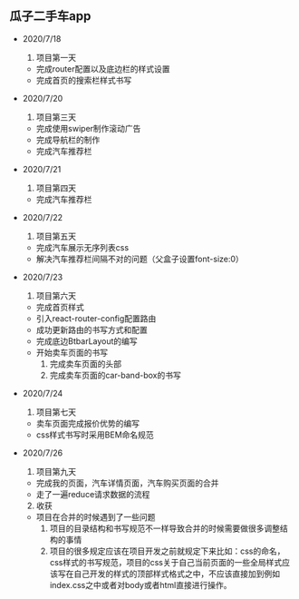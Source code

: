 ## 瓜子二手车app

- 2020/7/18
    1. 项目第一天  
    - 完成router配置以及底边栏的样式设置
    - 完成首页的搜索栏样式书写

- 2020/7/20
    1. 项目第三天
    - 完成使用swiper制作滚动广告
    - 完成导航栏的制作
    - 完成汽车推荐栏

- 2020/7/21
    1. 项目第四天
    - 完成汽车推荐栏

- 2020/7/22
    1. 项目第五天
    - 完成汽车展示无序列表css
    - 解决汽车推荐栏间隔不对的问题（父盒子设置font-size:0）

- 2020/7/23
    1. 项目第六天
    - 完成首页样式
    - 引入react-router-config配置路由
    - 成功更新路由的书写方式和配置
    - 完成底边BtbarLayout的编写
    - 开始卖车页面的书写
        1. 完成卖车页面的头部
        2. 完成卖车页面的car-band-box的书写

- 2020/7/24
    1. 项目第七天
    - 卖车页面完成报价优势的编写
    - css样式书写时采用BEM命名规范

- 2020/7/26
    1. 项目第九天
    - 完成我的页面，汽车详情页面，汽车购买页面的合并
    - 走了一遍reduce请求数据的流程
    2. 收获
    - 项目在合并的时候遇到了一些问题
        1. 项目的目录结构和书写规范不一样导致合并的时候需要做很多调整结构的事情
        2. 项目的很多规定应该在项目开发之前就规定下来比如：css的命名，css样式的书写规范，项目的css关于自己当前页面的一些全局样式应该写在自己开发的样式的顶部样式格式之中，不应该直接加到例如index.css之中或者对body或者html直接进行操作。